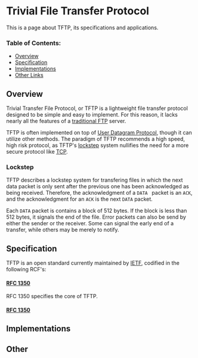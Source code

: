 # Trivial File Transfer Protocol

This is a page about TFTP, its specifications and applications.

### Table of Contents:
- [Overview](#overview)
- [Specification](#specification)
- [Implementations](#implementations)
- [Other Links](#other)

<a name="overview"></a>

## Overview

Trivial Transfer File Protocol, or TFTP is a lightweight file transfer protocol designed to be simple and easy to implement. For this reason, it lacks nearly all the features of a [traditional FTP](https://en.wikipedia.org/wiki/File_Transfer_Protocol) server.

TFTP is often implemented on top of [User Datagram Protocol](https://en.wikipedia.org/wiki/User_Datagram_Protocol), though it can utilize other methods. The paradigm of TFTP recommends a high speed, high risk protocol, as TFTP's [lockstep](https://en.wikipedia.org/wiki/Lockstep_(computing)) system nullifies the need for a more secure protocol like [TCP](https://en.wikipedia.org/wiki/Transmission_Control_Protocol).

### Lockstep

TFTP describes a lockstep system for transfering files in which the next data packet is only sent after the previous one has been acknowledged as being received. Therefore, the acknowledgment of a `DATA ` packet is an `ACK`, and the acknowledgment for an `ACK` is the next `DATA` packet.

Each `DATA` packet is contains a block of 512 bytes. If the block is less than 512 bytes, it signals the end of the file. Error packets can also be send by either the sender or the receiver. Some can signal the early end of a transfer, while others may be merely to notify.

<a name="specification"></a>

## Specification

TFTP is an open standard currently maintained by [IETF](https://www.ietf.org/about/), codified in the following RCF's:

#### [RFC 1350](https://tools.ietf.org/html/rfc1350)
RFC 1350 specifies the core of TFTP.

#### [RFC 1350](https://tools.ietf.org/html/rfc1350)




<a name="implementations"></a>

## Implementations


<a name="other"></a>

## Other
